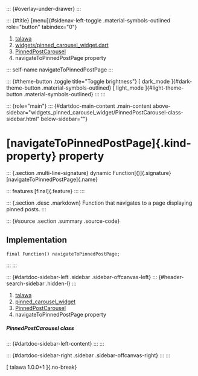 ::: {#overlay-under-drawer}
:::

::: {#title}
[menu]{#sidenav-left-toggle .material-symbols-outlined role="button"
tabindex="0"}

1.  [talawa](../../index.html)
2.  [widgets/pinned_carousel_widget.dart](../../widgets_pinned_carousel_widget/)
3.  [PinnedPostCarousel](../../widgets_pinned_carousel_widget/PinnedPostCarousel-class.html)
4.  navigateToPinnedPostPage property

::: self-name
navigateToPinnedPostPage
:::

::: {#theme-button .toggle title="Toggle brightness"}
[ dark_mode ]{#dark-theme-button .material-symbols-outlined} [
light_mode ]{#light-theme-button .material-symbols-outlined}
:::
:::

::: {role="main"}
::: {#dartdoc-main-content .main-content above-sidebar="widgets_pinned_carousel_widget/PinnedPostCarousel-class-sidebar.html" below-sidebar=""}
<div>

# [navigateToPinnedPostPage]{.kind-property} property

</div>

::: {.section .multi-line-signature}
dynamic Function[()]{.signature} [navigateToPinnedPostPage]{.name}

::: features
[final]{.feature}
:::
:::

::: {.section .desc .markdown}
Function that navigates to a page displaying pinned posts.
:::

::: {#source .section .summary .source-code}
## Implementation

``` language-dart
final Function() navigateToPinnedPostPage;
```
:::
:::

::: {#dartdoc-sidebar-left .sidebar .sidebar-offcanvas-left}
::: {#header-search-sidebar .hidden-l}
:::

1.  [talawa](../../index.html)
2.  [pinned_carousel_widget](../../widgets_pinned_carousel_widget/)
3.  [PinnedPostCarousel](../../widgets_pinned_carousel_widget/PinnedPostCarousel-class.html)
4.  navigateToPinnedPostPage property

##### PinnedPostCarousel class

::: {#dartdoc-sidebar-left-content}
:::
:::

::: {#dartdoc-sidebar-right .sidebar .sidebar-offcanvas-right}
:::
:::

[ talawa 1.0.0+1 ]{.no-break}
